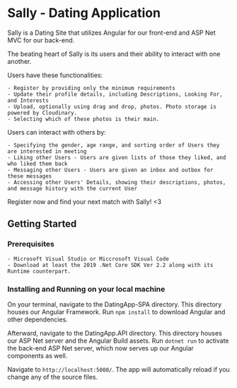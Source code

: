 # Sally - Dating Application

Sally is a Dating Site that utilizes Angular for our front-end and ASP Net MVC for our back-end.

The beating heart of Sally is its users and their ability to interact with one another.

Users have these functionalities:

    - Register by providing only the minimum requirements
    - Update their profile details, including Descriptions, Looking For, and Interests
    - Upload, optionally using drag and drop, photos. Photo storage is powered by Cloudinary.
    - Selecting which of these photos is their main.

Users can interact with others by:

    - Specifying the gender, age range, and sorting order of Users they are interested in meeting
    - Liking other Users - Users are given lists of those they liked, and who liked them back
    - Messaging other Users - Users are given an inbox and outbox for these messages
    - Accessing other Users' Details, showing their descriptions, photos, and message history with the current User

Register now and find your next match with Sally! <3

## Getting Started

### Prerequisites

    - Microsoft Visual Studio or Miccrosoft Visual Code
    - Download at least the 2019 .Net Core SDK Ver 2.2 along with its Runtime counterpart.

### Installing and Running on your local machine

On your terminal, navigate to the DatingApp-SPA directory. This directory houses our Angular Framework. Run `npm install` to download Angular and other dependencies.

Afterward, navigate to the DatingApp.API directory. This directory houses our ASP Net server and the Angular Build assets. Run `dotnet run` to activate the back-end ASP Net server, which now serves up our Angular components as well.

Navigate to `http://localhost:5000/`. The app will automatically reload if you change any of the source files.
